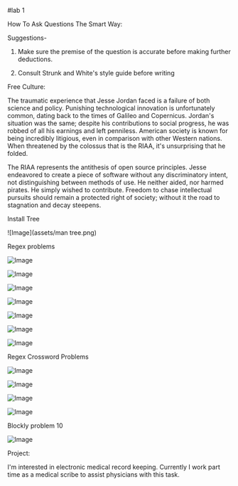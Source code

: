 #lab 1

How To Ask Questions The Smart Way:

Suggestions-

 1) Make sure the premise of the question is accurate before 
    making further deductions.

 2) Consult Strunk and White's style guide before writing

Free Culture:

The traumatic experience that Jesse Jordan faced is a failure of both 
science and policy. Punishing technological innovation is unfortunately 
common, dating back to the times of Galileo and Copernicus. Jordan's 
situation was the same; despite his contributions to social progress, he 
was robbed of all his earnings and left penniless. American society is 
known for being incredibly litigious, even in comparison with other 
Western nations. When threatened by the colossus that is the RIAA, it's 
unsurprising that he folded.

The RIAA represents the antithesis of open source principles. Jesse 
endeavored to create a piece of software without any discriminatory 
intent, not distinguishing between methods of use. He neither aided, nor 
harmed pirates. He simply wished to contribute. Freedom to chase 
intellectual pursuits should remain a protected right of society; 
without it the road to stagnation and decay steepens.


Install Tree

![Image](assets/man tree.png)

Regex problems

![Image](assets/regex1.png)

![Image](assets/regex2.png)

![Image](assets/regex3.png)

![Image](assets/regex4.png)

![Image](assets/regex5.png)

![Image](assets/regex6.png)

![Image](assets/regex7.png)

Regex Crossword Problems

![Image](assets/regexcrossword1.png)

![Image](assets/regexcrossword2.png)

![Image](assets/regexcrossword3.png)

![Image](assets/regexcrossword4.png)

Blockly problem 10

![Image](assets/blockly10.png)

Project:

I'm interested in electronic medical record keeping. Currently I work 
part time as a medical scribe to assist physicians with this task.

